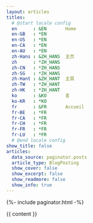 ```yaml
---
layout: articles
titles:
  # @start locale config
  en      : &EN       Home
  en-GB   : *EN
  en-US   : *EN
  en-CA   : *EN
  en-AU   : *EN
  zh-Hans : &ZH_HANS  主页
  zh      : *ZH_HANS
  zh-CN   : *ZH_HANS
  zh-SG   : *ZH_HANS
  zh-Hant : &ZH_HANT  主頁
  zh-TW   : *ZH_HANT
  zh-HK   : *ZH_HANT
  ko      : &KO       홈
  ko-KR   : *KO
  fr      : &FR       Accueil
  fr-BE   : *FR
  fr-CA   : *FR
  fr-CH   : *FR
  fr-FR   : *FR
  fr-LU   : *FR
  # @end locale config
show_title: false
articles:
  data_source: paginator.posts
  article_type: BlogPosting
  show_cover: false
  show_excerpt: false
  show_readmore: false
  show_info: true
---
```

<div class="layout--home">
  {%- include paginator.html -%}
</div>
<script>
  {%- include scripts/home.js -%}
</script>

{{ content }}
